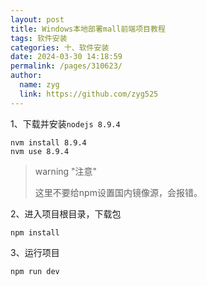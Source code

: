 ```yaml
---
layout: post
title: Windows本地部署mall前端项目教程
tags: 软件安装
categories: 十、软件安装
date: 2024-03-30 14:18:59
permalink: /pages/310623/
author: 
  name: zyg
  link: https://github.com/zyg525
---
```




1、下载并安装`nodejs 8.9.4`

```shell
nvm install 8.9.4
nvm use 8.9.4
```

> warning "注意"
>
> 这里不要给npm设置国内镜像源，会报错。

2、进入项目根目录，下载包

```shell
npm install
```

3、运行项目

```shell
npm run dev
```

